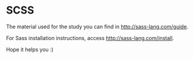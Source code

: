 # SCSS

The material used for the study you can find in http://sass-lang.com/guide. 

For Sass installation instructions, access http://sass-lang.com/install.

Hope it helps you :)